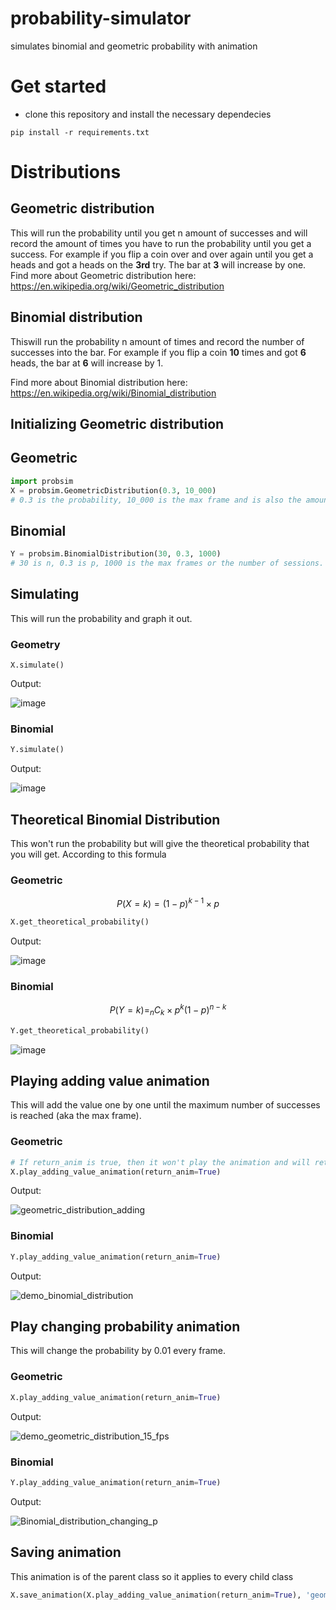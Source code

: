 # probability-simulator
simulates binomial and geometric probability with animation

# Get started
- clone this repository and install the necessary dependecies

```
pip install -r requirements.txt
```

# Distributions
## Geometric distribution
This will run the probability until you get n amount of successes and will record the amount of times you have to run the probability until you get a success.
For example if you flip a coin over and over again until you get a heads and got a heads on the **3rd** try. The bar at **3** will increase by one.
Find more about Geometric distribution here: https://en.wikipedia.org/wiki/Geometric_distribution 

## Binomial distribution
Thiswill run the probability n amount of times and record the number of successes into the bar.
For example if you flip a coin **10** times and got **6** heads, the bar at **6** will increase by 1.

Find more about Binomial distribution here: https://en.wikipedia.org/wiki/Binomial_distribution

## Initializing Geometric distribution
## Geometric
```python
import probsim
X = probsim.GeometricDistribution(0.3, 10_000)
# 0.3 is the probability, 10_000 is the max frame and is also the amount of successes for this simulation
```
## Binomial
```python
Y = probsim.BinomialDistribution(30, 0.3, 1000)
# 30 is n, 0.3 is p, 1000 is the max frames or the number of sessions.
```


## Simulating 
This will run the probability and graph it out.
### Geometry
```
X.simulate()
```
Output:

![image](https://github.com/k1m-ch1/probability-simulator/assets/116435978/93af9940-c8db-486d-9e5d-75ee75094b16)

### Binomial
```python
Y.simulate()
```
Output:

![image](https://github.com/k1m-ch1/probability-simulator/assets/116435978/428cded9-df5c-44f9-bd33-9300cd50fef5)


## Theoretical Binomial Distribution
This won't run the probability but will give the theoretical probability that you will get. According to this formula
### Geometric
$$
P(X = k) = (1-p)^{k-1} \times p
$$
```python
X.get_theoretical_probability()
```
Output:

![image](https://github.com/k1m-ch1/probability-simulator/assets/116435978/b8843239-d249-4b56-80a5-dadc528c1706)
### Binomial
$$
P(Y = k) = _nC_k\times p^k (1-p)^{n-k}
$$
```python
Y.get_theoretical_probability()
```

![image](https://github.com/k1m-ch1/probability-simulator/assets/116435978/ee55555c-3c73-4837-a17c-76bcdd5441ee)


## Playing adding value animation
This will add the value one by one until the maximum number of successes is reached (aka the max frame).
### Geometric
```python
# If return_anim is true, then it won't play the animation and will return the animation object, otherwise it will play the animation. Default is False
X.play_adding_value_animation(return_anim=True)
```
Output:

![geometric_distribution_adding](https://github.com/k1m-ch1/probability-simulator/assets/116435978/d0c26b58-8bb7-4879-8f44-7021ec1a1e32)

### Binomial
```python
Y.play_adding_value_animation(return_anim=True)
```

Output:

![demo_binomial_distribution](https://github.com/k1m-ch1/probability-simulator/assets/116435978/62803ba1-86bd-427b-8e7b-acb0d6b8f2b4)


## Play changing probability animation
This will change the probability by 0.01 every frame.
### Geometric
```python
X.play_adding_value_animation(return_anim=True)
```
Output:

![demo_geometric_distribution_15_fps](https://github.com/k1m-ch1/probability-simulator/assets/116435978/5d67caec-7f0d-4f85-80a9-69a1536f9fa2)

### Binomial
```python
Y.play_adding_value_animation(return_anim=True)
```
Output:

![Binomial_distribution_changing_p](https://github.com/k1m-ch1/probability-simulator/assets/116435978/1bf157f7-aec1-4ae0-916c-fd7bb920d967)

## Saving animation
This animation is of the parent class so it applies to every child class
```python
X.save_animation(X.play_adding_value_animation(return_anim=True), 'geometric_distribution_adding', fps=15)
```
